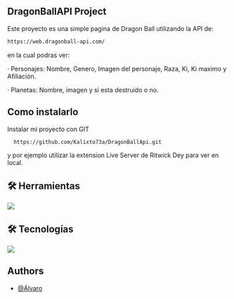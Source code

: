 
## DragonBallAPI Project

Este proyecto es una simple pagina de Dragon Ball utilizando la API de:
```bash
https://web.dragonball-api.com/
```
 en la cual podras ver:

· Personajes: Nombre, Genero, Imagen del personaje, Raza, Ki, Ki maximo y Afiliación.

· Planetas: Nombre, imagen y si esta destruido o no.
## Como instalarlo

Instalar mi proyecto con GIT

```bash
  https://github.com/Kalixto73a/DragonBallApi.git
```
y por ejemplo utilizar la extension Live Server de Ritwick Dey para ver en local.
    
## 🛠 Herramientas

![](https://skillicons.dev/icons?i=vscode,git,github,postman)


## 🛠 Tecnologías
![](https://skillicons.dev/icons?i=html,css,js,tailwind)


## Authors

- [@Álvaro](https://github.com/Kalixto73a)

